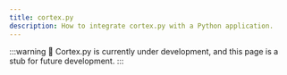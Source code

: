 ```yaml
---
title: cortex.py
description: How to integrate cortex.py with a Python application.
---
```



:::warning
🚧 Cortex.py is currently under development, and this page is a stub for future development. 
:::


<!-- 
:::warning
🚧 Cortex.cpp is currently under development. Our documentation outlines the intended behavior of Cortex, which may not yet be fully implemented in the codebase.
:::
Cortex.cpp can be used in a Python application with the `cortex.py` library. Cortex.cpp provides a Python client library as a **fork of OpenAI's [Python library](https://github.com/openai/openai-python)** with additional methods for Local AI.
## Installation

```py
pip install @janhq/cortex-python
```

## Usage

1. Replace the OpenAI import with Cortex.cpp in your application:

```diff
- from openai import OpenAI
+ from @janhq/cortex-python import Cortex
```

2. Modify the initialization of the client to use Cortex.cpp:

```diff
- client = OpenAI(api_key='your-api-key')
+ client = Cortex(base_url="BASE_URL", api_key="API_KEY")  # This can be omitted if using the default

```

### Example Usage

```py
from @janhq/cortex-python import Cortex

client = OpenAI(base_url="http://localhost:3928", api_key="cortex")

model = "TheBloke/TinyLlama-1.1B-Chat-v1.0-GGUF"
client.models.start(model=model)

completion = client.chat.completions.create(
    model=model,
    messages=[
        {
            "role": "user",
            "content": "Say this is a test",
        },
    ],
)
print(completion.choices[0].message.content)
``` -->
